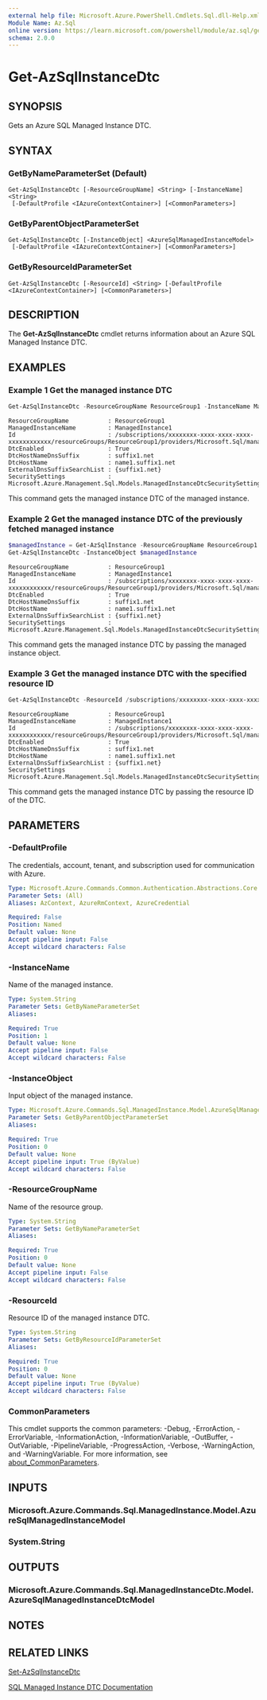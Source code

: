 ```yaml
---
external help file: Microsoft.Azure.PowerShell.Cmdlets.Sql.dll-Help.xml
Module Name: Az.Sql
online version: https://learn.microsoft.com/powershell/module/az.sql/get-azsqlinstancedtc
schema: 2.0.0
---
```


# Get-AzSqlInstanceDtc

## SYNOPSIS
Gets an Azure SQL Managed Instance DTC.

## SYNTAX

### GetByNameParameterSet (Default)
```
Get-AzSqlInstanceDtc [-ResourceGroupName] <String> [-InstanceName] <String>
 [-DefaultProfile <IAzureContextContainer>] [<CommonParameters>]
```

### GetByParentObjectParameterSet
```
Get-AzSqlInstanceDtc [-InstanceObject] <AzureSqlManagedInstanceModel>
 [-DefaultProfile <IAzureContextContainer>] [<CommonParameters>]
```

### GetByResourceIdParameterSet
```
Get-AzSqlInstanceDtc [-ResourceId] <String> [-DefaultProfile <IAzureContextContainer>] [<CommonParameters>]
```

## DESCRIPTION
The **Get-AzSqlInstanceDtc** cmdlet returns information about an Azure SQL Managed Instance DTC.

## EXAMPLES

### Example 1 Get the managed instance DTC
```powershell
Get-AzSqlInstanceDtc -ResourceGroupName ResourceGroup1 -InstanceName ManagedInstance1
```

```output
ResourceGroupName           : ResourceGroup1
ManagedInstanceName         : ManagedInstance1
Id                          : /subscriptions/xxxxxxxx-xxxx-xxxx-xxxx-xxxxxxxxxxxx/resourceGroups/ResourceGroup1/providers/Microsoft.Sql/managedInstances/ManagedInstance1/dtc/current
DtcEnabled                  : True
DtcHostNameDnsSuffix        : suffix1.net
DtcHostName                 : name1.suffix1.net
ExternalDnsSuffixSearchList : {suffix1.net}
SecuritySettings            : Microsoft.Azure.Management.Sql.Models.ManagedInstanceDtcSecuritySettings
```

This command gets the managed instance DTC of the managed instance.

### Example 2 Get the managed instance DTC of the previously fetched managed instance
```powershell
$managedInstance = Get-AzSqlInstance -ResourceGroupName ResourceGroup1 -InstanceName ManagedInstance1
Get-AzSqlInstanceDtc -InstanceObject $managedInstance
```

```output
ResourceGroupName           : ResourceGroup1
ManagedInstanceName         : ManagedInstance1
Id                          : /subscriptions/xxxxxxxx-xxxx-xxxx-xxxx-xxxxxxxxxxxx/resourceGroups/ResourceGroup1/providers/Microsoft.Sql/managedInstances/ManagedInstance1/dtc/current
DtcEnabled                  : True
DtcHostNameDnsSuffix        : suffix1.net
DtcHostName                 : name1.suffix1.net
ExternalDnsSuffixSearchList : {suffix1.net}
SecuritySettings            : Microsoft.Azure.Management.Sql.Models.ManagedInstanceDtcSecuritySettings
```

This command gets the managed instance DTC by passing the managed instance object.

### Example 3 Get the managed instance DTC with the specified resource ID
```powershell
Get-AzSqlInstanceDtc -ResourceId /subscriptions/xxxxxxxx-xxxx-xxxx-xxxx-xxxxxxxxxxxx/resourceGroups/ResourceGroup1/providers/Microsoft.Sql/managedInstances/ManagedInstance1/dtc/current
```

```output
ResourceGroupName           : ResourceGroup1
ManagedInstanceName         : ManagedInstance1
Id                          : /subscriptions/xxxxxxxx-xxxx-xxxx-xxxx-xxxxxxxxxxxx/resourceGroups/ResourceGroup1/providers/Microsoft.Sql/managedInstances/ManagedInstance1/dtc/current
DtcEnabled                  : True
DtcHostNameDnsSuffix        : suffix1.net
DtcHostName                 : name1.suffix1.net
ExternalDnsSuffixSearchList : {suffix1.net}
SecuritySettings            : Microsoft.Azure.Management.Sql.Models.ManagedInstanceDtcSecuritySettings
```

This command gets the managed instance DTC by passing the resource ID of the DTC.

## PARAMETERS

### -DefaultProfile
The credentials, account, tenant, and subscription used for communication with Azure.

```yaml
Type: Microsoft.Azure.Commands.Common.Authentication.Abstractions.Core.IAzureContextContainer
Parameter Sets: (All)
Aliases: AzContext, AzureRmContext, AzureCredential

Required: False
Position: Named
Default value: None
Accept pipeline input: False
Accept wildcard characters: False
```

### -InstanceName
Name of the managed instance.

```yaml
Type: System.String
Parameter Sets: GetByNameParameterSet
Aliases:

Required: True
Position: 1
Default value: None
Accept pipeline input: False
Accept wildcard characters: False
```

### -InstanceObject
Input object of the managed instance.

```yaml
Type: Microsoft.Azure.Commands.Sql.ManagedInstance.Model.AzureSqlManagedInstanceModel
Parameter Sets: GetByParentObjectParameterSet
Aliases:

Required: True
Position: 0
Default value: None
Accept pipeline input: True (ByValue)
Accept wildcard characters: False
```

### -ResourceGroupName
Name of the resource group.

```yaml
Type: System.String
Parameter Sets: GetByNameParameterSet
Aliases:

Required: True
Position: 0
Default value: None
Accept pipeline input: False
Accept wildcard characters: False
```

### -ResourceId
Resource ID of the managed instance DTC.

```yaml
Type: System.String
Parameter Sets: GetByResourceIdParameterSet
Aliases:

Required: True
Position: 0
Default value: None
Accept pipeline input: True (ByValue)
Accept wildcard characters: False
```

### CommonParameters
This cmdlet supports the common parameters: -Debug, -ErrorAction, -ErrorVariable, -InformationAction, -InformationVariable, -OutBuffer, -OutVariable, -PipelineVariable, -ProgressAction, -Verbose, -WarningAction, and -WarningVariable. For more information, see [about_CommonParameters](http://go.microsoft.com/fwlink/?LinkID=113216).

## INPUTS

### Microsoft.Azure.Commands.Sql.ManagedInstance.Model.AzureSqlManagedInstanceModel

### System.String

## OUTPUTS

### Microsoft.Azure.Commands.Sql.ManagedInstanceDtc.Model.AzureSqlManagedInstanceDtcModel

## NOTES

## RELATED LINKS

[Set-AzSqlInstanceDtc](./Set-AzSqlInstanceDtc.md)

[SQL Managed Instance DTC Documentation](https://learn.microsoft.com/en-us/azure/azure-sql/managed-instance/distributed-transaction-coordinator-dtc?view=azuresql)
